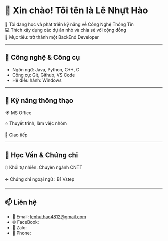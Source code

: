 # 👋 Xin chào! Tôi tên là Lê Nhựt Hào  

🌱 Tôi đang học và phát triển kỹ năng về Công Nghệ Thông Tin  
💻 Thích xây dựng các dự án nhỏ và chia sẻ với cộng đồng  
🚀 Mục tiêu: trở thành một BackEnd Developer

---

## 🔧 Công nghệ & Công cụ
- Ngôn ngữ: Java, Python, C++, C  
- Công cụ: Git, Github, VS Code  
- Hệ điều hành: Windows  

---
## 🥇 Kỹ năng thông thạo

☀️ MS Office

⭐ Thuyết trình, làm việc nhóm

🥰 Giao tiếp

---
## 💯 Học Vấn & Chứng chỉ

🖱️ Khối tự nhiên. Chuyên ngành CNTT

✈️ Chứng chỉ ngoại ngữ : B1 Vstep 

---
## 📫 Liên hệ
- 📧 Email: lenhuthao4812@gmail.com
- 🌐 FaceBook: 
- 💼 Zalo:
- 📲 Phone: 
